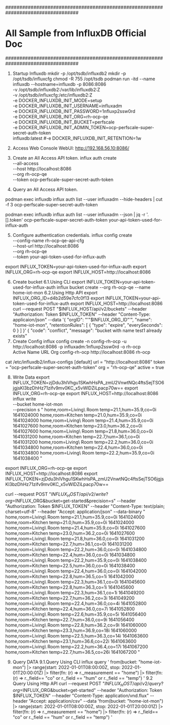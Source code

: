 ##################################################################################
#                  All Sample from InfluxDB Official Doc                         #
##################################################################################
1. Startup Influxdb
mkdir -p /opt/tsdb/influxdb2
mkdir -p /opt/tsdb/influxcfg
chmod -R 755 /opt/tsdb
podman run -itd --name influxdb --hostname=influxdb -p 8086:8086 \
      -v /opt/tsdb/influxdb2:/var/lib/influxdb2:Z \
      -v /opt/tsdb/influxcfg:/etc/influxdb2:Z \
      -e DOCKER_INFLUXDB_INIT_MODE=setup \
      -e DOCKER_INFLUXDB_INIT_USERNAME=influxadm \
      -e DOCKER_INFLUXDB_INIT_PASSWORD=1nfluxp2ssw0rd  \
      -e DOCKER_INFLUXDB_INIT_ORG=rh-ocp-qe \
      -e DOCKER_INFLUXDB_INIT_BUCKET=perfscale \
      -e DOCKER_INFLUXDB_INIT_ADMIN_TOKEN=ocp-perfscale-super-secret-auth-token \
      influxdb:latest
      #-e DOCKER_INFLUXDB_INIT_RETENTION=1w 

2. Access Web Console
WebUI:
http://192.168.56.10:8086/

3. Create an All Access API token.
influx auth create \
    --all-access \
    --host http://localhost:8086 \
    --org rh-ocp-qe \
    --token ocp-perfscale-super-secret-auth-token

4. Query an All Access API token.

podman  exec influxdb influx auth list       --user influxadm      --hide-headers | cut -f 3
ocp-perfscale-super-secret-auth-token


podman exec influxdb influx auth list       --user influxadm     --json | jq -r '.[].token'
ocp-perfscale-super-secret-auth-token
your-api-token-used-for-influx-auth

5. Configure authentication credentials.
influx config create \
  --config-name rh-ocp-qe-api-cfg \
  --host-url http://localhost:8086 \
  --org rh-ocp-qe \
  --token your-api-token-used-for-influx-auth


export INFLUX_TOKEN=your-api-token-used-for-influx-auth
export INFLUX_ORG=rh-ocp-qe
export INFLUX_HOST=http://localhost:8086

6. Create bucket
6.1.Using CLI
export INFLUX_TOKEN=your-api-token-used-for-influx-auth
influx bucket create --org rh-ocp-qe --name home-iot-mon
6.2.Using Http API
export INFLUX_ORG_ID=d4b2d59e7cfc0f13
export INFLUX_TOKEN=your-api-token-used-for-influx-auth
export INFLUX_HOST=http://localhost:8086
curl --request POST "$INFLUX_HOST/api/v2/buckets"   --header "Authorization: Token $INFLUX_TOKEN"   --header "Content-Type: applicaion/json"   --data '{
    "orgID": "'"$INFLUX_ORG_ID"'",
    "name": "home-iot-mon",
    "retentionRules": [
      {
        "type": "expire",
        "everySeconds": 0
      }
    ]
 }'
{
    "code": "conflict",
    "message": "bucket with name test1 already exists”
7. Create Config
influx config create   -n config-rh-ocp   -u http://localhost:8086   -p influxadm:1nfluxp2ssw0rd  -o rh-ocp     
Active    Name        URL            Org
    config-rh-ocp    http://localhost:8086    rh-ocp 

cat /etc/influxdb2/influx-configs 
[default]
  url = "http://localhost:8086"
  token = "ocp-perfscale-super-secret-auth-token"
  org = "rh-ocp-qe"
  active = true

8. Write Data
export INFLUX_TOKEN=zjDdu3hIVhgu1SKwhHsPA_zmU2VnwtNQc4ftsSejTSO6jgjsKl3bzDhHz71zifv9mv0KC_x5vWlDZiLpacp70w==
export INFLUX_ORG=rh-ocp-qe
export INFLUX_HOST=http://localhost:8086
influx write \
     --bucket home-iot-mon \
     --precision s "
   home,room=Living\ Room temp=21.1,hum=35.9,co=0i 1641024000
   home,room=Kitchen temp=21.0,hum=35.9,co=0i 1641024000
   home,room=Living\ Room temp=21.4,hum=35.9,co=0i 1641027600
   home,room=Kitchen temp=23.0,hum=36.2,co=0i 1641027600
   home,room=Living\ Room temp=21.8,hum=36.0,co=0i 1641031200
   home,room=Kitchen temp=22.7,hum=36.1,co=0i 1641031200
   home,room=Living\ Room temp=22.2,hum=36.0,co=0i 1641034800
   home,room=Kitchen temp=22.4,hum=36.0,co=0i 1641034800
   home,room=Living\ Room temp=22.2,hum=35.9,co=0i 1641038400
   "

export INFLUX_ORG=rh-ocp-qe
export INFLUX_HOST=http://localhost:8086
export INFLUX_TOKEN=zjDdu3hIVhgu1SKwhHsPA_zmU2VnwtNQc4ftsSejTSO6jgjsKl3bzDhHz71zifv9mv0KC_x5vWlDZiLpacp70w==

curl --request POST "$INFLUX_HOST/api/v2/write?org=$INFLUX_ORG&bucket=get-started&precision=s"   --header "Authorization: Token $INFLUX_TOKEN"   --header "Content-Type: text/plain; charset=utf-8"   --header "Accept: application/json"   --data-binary "
home,room=Living\ Room temp=21.1,hum=35.9,co=0i 1641024000
home,room=Kitchen temp=21.0,hum=35.9,co=0i 1641024000
home,room=Living\ Room temp=21.4,hum=35.9,co=0i 1641027600
home,room=Kitchen temp=23.0,hum=36.2,co=0i 1641027600
home,room=Living\ Room temp=21.8,hum=36.0,co=0i 1641031200
home,room=Kitchen temp=22.7,hum=36.1,co=0i 1641031200
home,room=Living\ Room temp=22.2,hum=36.0,co=0i 1641034800
home,room=Kitchen temp=22.4,hum=36.0,co=0i 1641034800
home,room=Living\ Room temp=22.2,hum=35.9,co=0i 1641038400
home,room=Kitchen temp=22.5,hum=36.0,co=0i 1641038400
home,room=Living\ Room temp=22.4,hum=36.0,co=0i 1641042000
home,room=Kitchen temp=22.8,hum=36.5,co=1i 1641042000
home,room=Living\ Room temp=22.3,hum=36.1,co=0i 1641045600
home,room=Kitchen temp=22.8,hum=36.3,co=1i 1641045600
home,room=Living\ Room temp=22.3,hum=36.1,co=1i 1641049200
home,room=Kitchen temp=22.7,hum=36.2,co=3i 1641049200
home,room=Living\ Room temp=22.4,hum=36.0,co=4i 1641052800
home,room=Kitchen temp=22.4,hum=36.0,co=7i 1641052800
home,room=Living\ Room temp=22.6,hum=35.9,co=5i 1641056400
home,room=Kitchen temp=22.7,hum=36.0,co=9i 1641056400
home,room=Living\ Room temp=22.8,hum=36.2,co=9i 1641060000
home,room=Kitchen temp=23.3,hum=36.9,co=18i 1641060000
home,room=Living\ Room temp=22.5,hum=36.3,co=14i 1641063600
home,room=Kitchen temp=23.1,hum=36.6,co=22i 1641063600
home,room=Living\ Room temp=22.2,hum=36.4,co=17i 1641067200
home,room=Kitchen temp=22.7,hum=36.5,co=26i 1641067200
"

9. Query DATA
9.1.Query Using CLI
influx query '
from(bucket: "home-iot-mon")
    |> range(start: 2022-01-01T08:00:00Z, stop: 2022-01-01T20:00:01Z)
    |> filter(fn: (r) => r._measurement == "home")
    |> filter(fn: (r) => r._field== "co" or r._field == "hum" or r._field == "temp")
'
9.2 Query Using Http API
curl --request POST "$INFLUX_HOST/api/v2/query?org=$INFLUX_ORG&bucket=get-started"   --header "Authorization: Token $INFLUX_TOKEN"   --header "Content-Type: application/vnd.flux"   --header "Accept: application/csv"   --data 'from(bucket: "home-iot-mon")
    |> range(start: 2022-01-01T08:00:00Z, stop: 2022-01-01T20:00:01Z)
    |> filter(fn: (r) => r._measurement == "home")
    |> filter(fn: (r) => r._field== "co" or r._field == "hum" or r._field == "temp")
  '
